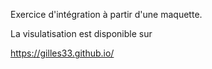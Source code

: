 Exercice d'intégration à partir d'une maquette.

La visulatisation est disponible sur

https://gilles33.github.io/
